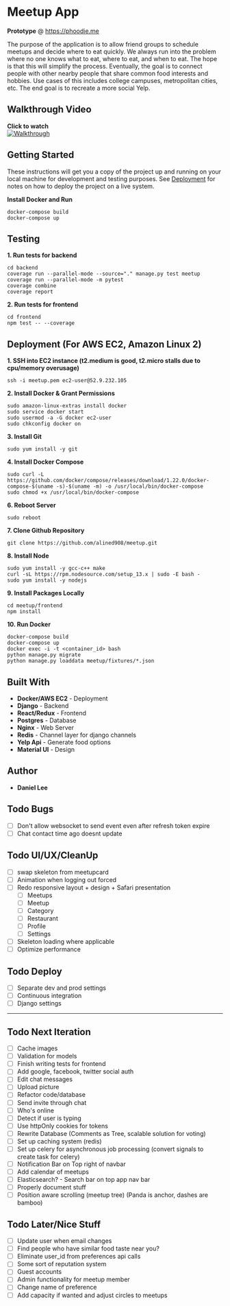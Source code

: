 # Meetup App
**Prototype** @ https://phoodie.me

The purpose of the application is to allow friend groups to schedule meetups and decide where to eat quickly.  We always run into the problem where no one knows what to eat, where to eat, and when to eat.  The hope is that this will simplify the process.  Eventually, the goal is to connect people with other nearby people that share common food interests and hobbies. Use cases of this includes college campuses, metropolitan cities, etc. The end goal is to recreate a more social Yelp.

## Walkthrough Video
**Click to watch**  
[![Walkthrough](https://lh3.googleusercontent.com/vA4tG0v4aasE7oIvRIvTkOYTwom07DfqHdUPr6k7jmrDwy_qA_SonqZkw6KX0OXKAdk)](https://www.youtube.com/watch?v=cGb9SDsrlQ0)

## Getting Started
These instructions will get you a copy of the project up and running on your local machine for development and testing purposes. See [Deployment](#deployment) for notes on how to deploy the project on a live system.

**Install Docker and Run**
```
docker-compose build
docker-compose up
```

## Testing
**1. Run tests for backend**
```
cd backend
coverage run --parallel-mode --source="." manage.py test meetup
coverage run --parallel-mode -m pytest
coverage combine
coverage report
```
**2. Run tests for frontend**
```
cd frontend
npm test -- --coverage
```

## Deployment (For AWS EC2, Amazon Linux 2)
**1. SSH into EC2 instance (t2.medium is good, t2.micro stalls due to cpu/memory overusage)**
``` 
ssh -i meetup.pem ec2-user@52.9.232.105
```
**2. Install Docker & Grant Permissions**
```
sudo amazon-linux-extras install docker
sudo service docker start
sudo usermod -a -G docker ec2-user
sudo chkconfig docker on
```
**3. Install Git**
```
sudo yum install -y git
```
**4. Install Docker Compose**
```
sudo curl -L https://github.com/docker/compose/releases/download/1.22.0/docker-compose-$(uname -s)-$(uname -m) -o /usr/local/bin/docker-compose
sudo chmod +x /usr/local/bin/docker-compose
```
**6. Reboot Server**
```
sudo reboot
```
**7. Clone Github Repository** 
```
git clone https://github.com/alined908/meetup.git
```
**8. Install Node**
```
sudo yum install -y gcc-c++ make
curl -sL https://rpm.nodesource.com/setup_13.x | sudo -E bash -
sudo yum install -y nodejs
```
**9. Install Packages Locally**
```
cd meetup/frontend
npm install
```
**10. Run Docker**
```
docker-compose build
docker-compose up
docker exec -i -t <container_id> bash
python manage.py migrate
python manage.py loaddata meetup/fixtures/*.json
```

## Built With

* **Docker/AWS EC2** - Deployment
* **Django** - Backend
* **React/Redux** - Frontend
* **Postgres** - Database
* **Nginx** - Web Server
* **Redis** - Channel layer for django channels
* **Yelp Api** - Generate food options
* **Material UI** - Design

## Author
* **Daniel Lee** 

## Todo Bugs
- [ ] Don't allow websocket to send event even after refresh token expire
- [ ] Chat contact time ago doesnt update

## Todo UI/UX/CleanUp
- [ ] swap skeleton from meetupcard
- [ ] Animation when logging out forced
- [ ] Redo responsive layout + design + Safari presentation
    - [ ] Meetups
    - [ ] Meetup
    - [ ] Category
    - [ ] Restaurant
    - [ ] Profile
    - [ ] Settings
- [ ] Skeleton loading where applicable
- [ ] Optimize performance

## Todo Deploy
- [ ] Separate dev and prod settings
- [ ] Continuous integration
- [ ] Django settings

---------------------------------------------------------------

## Todo Next Iteration
- [ ] Cache images
- [ ] Validation for models
- [ ] Finish writing tests for frontend
- [ ] Add google, facebook, twitter social auth
- [ ] Edit chat messages
- [ ] Upload picture
- [ ] Refactor code/database
- [ ] Send invite through chat
- [ ] Who's online
- [ ] Detect if user is typing
- [ ] Use httpOnly cookies for tokens
- [ ] Rewrite Database (Comments as Tree, scalable solution for voting)
- [ ] Set up caching system (redis)
- [ ] Set up celery for asynchronous job processing (convert signals to create task for celery)
- [ ] Notification Bar on Top right of navbar
- [ ] Add calendar of meetups
- [ ] Elasticsearch? - Search bar on top app nav bar
- [ ] Properly document stuff
- [ ] Position aware scrolling (meetup tree) (Panda is anchor, dashes are bamboo)

## Todo Later/Nice Stuff
- [ ] Update user when email changes
- [ ] Find people who have similar food taste near you?
- [ ] Eliminate user_id from preferences api calls
- [ ] Some sort of reputation system
- [ ] Guest accounts
- [ ] Admin functionality for meetup member
- [ ] Change name of preference
- [ ] Add capacity if wanted and adjust circles to meetups
